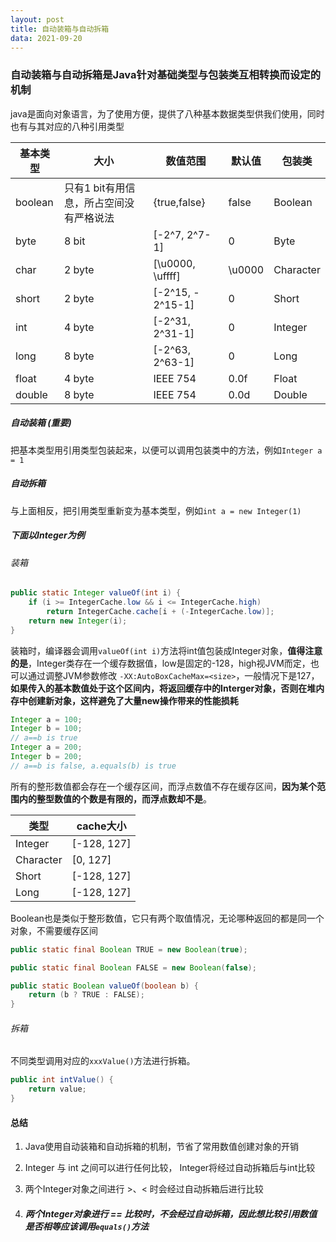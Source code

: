 ```yaml
---
layout: post
title: 自动装箱与自动拆箱
data: 2021-09-20
---
```


### 自动装箱与自动拆箱是Java针对基础类型与包装类互相转换而设定的机制

java是面向对象语言，为了使用方便，提供了八种基本数据类型供我们使用，同时也有与其对应的八种引用类型

| 基本类型 | 大小                                    | 数值范围          | 默认值 | 包装类    |
| -------- | --------------------------------------- | ----------------- | ------ | --------- |
| boolean  | 只有1 bit有用信息，所占空间没有严格说法 | {true,false}      | false  | Boolean   |
| byte     | 8 bit                                   | [-2^7, 2^7-1]     | 0      | Byte      |
| char     | 2 byte                                  | [\u0000, \uffff]  | \u0000 | Character |
| short    | 2 byte                                  | [-2^15, - 2^15-1] | 0      | Short     |
| int      | 4 byte                                  | [-2^31,  2^31-1]  | 0      | Integer   |
| long     | 8 byte                                  | [-2^63, 2^63-1]   | 0      | Long      |
| float    | 4 byte                                  | IEEE 754          | 0.0f   | Float     |
| double   | 8 byte                                  | IEEE 754          | 0.0d   | Double    |

##### 自动装箱 (重要)

把基本类型用引用类型包装起来，以便可以调用包装类中的方法，例如`Integer a = 1`

##### 自动拆箱

与上面相反，把引用类型重新变为基本类型，例如`int a = new Integer(1)`



##### 下面以Integer为例

###### 装箱

```java
public static Integer valueOf(int i) {
    if (i >= IntegerCache.low && i <= IntegerCache.high)
        return IntegerCache.cache[i + (-IntegerCache.low)];
    return new Integer(i);
}
```

装箱时，编译器会调用`valueOf(int i)`方法将int值包装成Integer对象，**值得注意的是**，Integer类存在一个缓存数据值，low是固定的-128，high视JVM而定，也可以通过调整JVM参数修改 `-XX:AutoBoxCacheMax=<size>`，一般情况下是127，**如果传入的基本数值处于这个区间内，将返回缓存中的Interger对象，否则在堆内存中创建新对象，这样避免了大量new操作带来的性能损耗**

```java
Integer a = 100;
Integer b = 100;
// a==b is true
Integer a = 200;
Integer b = 200;
// a==b is false, a.equals(b) is true
```

所有的整形数值都会存在一个缓存区间，而浮点数值不存在缓存区间，**因为某个范围内的整型数值的个数是有限的，而浮点数却不是**。

| 类型      | cache大小   |
| --------- | ----------- |
| Integer   | [-128, 127] |
| Character | [0, 127]    |
| Short     | [-128, 127] |
| Long      | [-128, 127] |

Boolean也是类似于整形数值，它只有两个取值情况，无论哪种返回的都是同一个对象，不需要缓存区间

```java
public static final Boolean TRUE = new Boolean(true);

public static final Boolean FALSE = new Boolean(false);

public static Boolean valueOf(boolean b) {
    return (b ? TRUE : FALSE);
}
```



###### 拆箱

不同类型调用对应的`xxxValue()`方法进行拆箱。

```java
public int intValue() {
	return value;
}
```



#### 总结

1. Java使用自动装箱和自动拆箱的机制，节省了常用数值创建对象的开销

2. Integer 与 int 之间可以进行任何比较， Integer将经过自动拆箱后与int比较

3. 两个Integer对象之间进行 >、< 时会经过自动拆箱后进行比较

4. ##### 两个Integer对象进行 == 比较时，不会经过自动拆箱，因此想比较引用数值是否相等应该调用`equals()`方法

 